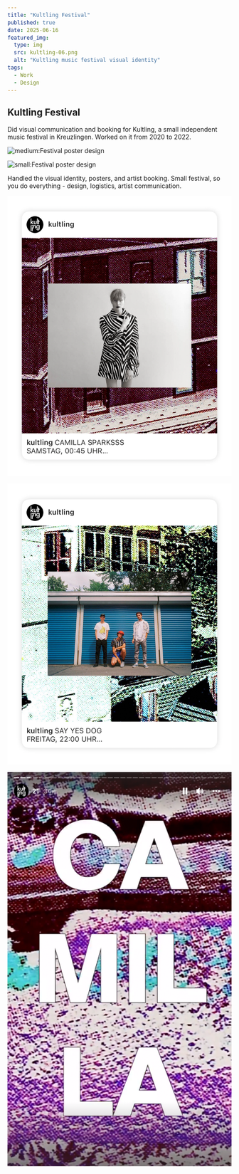 ```yaml
---
title: "Kultling Festival"
published: true
date: 2025-06-16
featured_img:
  type: img
  src: kultling-06.png
  alt: "Kultling music festival visual identity"
tags:
  - Work
  - Design
---
```


## Kultling Festival

Did visual communication and booking for Kultling, a small independent music festival in Kreuzlingen. Worked on it from 2020 to 2022.


![medium:Festival poster design](kultling-08.png)

![small:Festival poster design](kultling-02.png)

Handled the visual identity, posters, and artist booking. Small festival, so you do everything - design, logistics, artist communication.


![small:Festival poster design](kultling-07.png)

![small:Festival poster design](kultling-11.png)

![small:Festival poster design](kultling-04.png)
